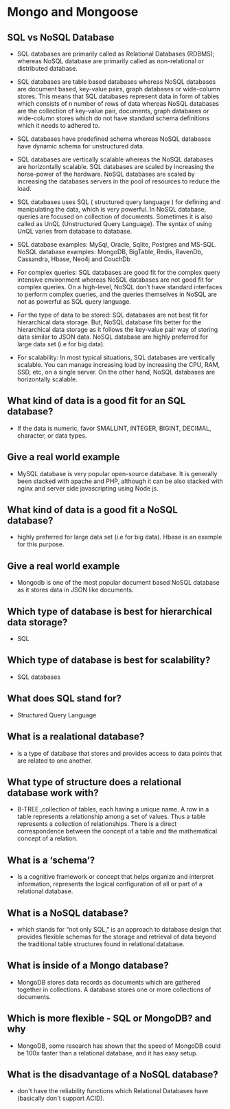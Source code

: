 # Mongo and Mongoose

## SQL vs NoSQL Database

* SQL databases are primarily called as Relational Databases (RDBMS); whereas NoSQL database are primarily called as non-relational or distributed database.

* SQL databases are table based databases whereas NoSQL databases are document based, key-value pairs, graph databases or wide-column stores. This means that SQL databases represent data in form of tables which consists of n number of rows of data whereas NoSQL databases are the collection of key-value pair, documents, graph databases or wide-column stores which do not have standard schema definitions which it needs to adhered to.

* SQL databases have predefined schema whereas NoSQL databases have dynamic schema for unstructured data.

* SQL databases are vertically scalable whereas the NoSQL databases are horizontally scalable. SQL databases are scaled by increasing the horse-power of the hardware. NoSQL databases are scaled by increasing the databases servers in the pool of resources to reduce the load.

* SQL databases uses SQL ( structured query language ) for defining and manipulating the data, which is very powerful. In NoSQL database, queries are focused on collection of documents. Sometimes it is also called as UnQL (Unstructured Query Language). The syntax of using UnQL varies from database to database.

* SQL database examples: MySql, Oracle, Sqlite, Postgres and MS-SQL. NoSQL database examples: MongoDB, BigTable, Redis, RavenDb, Cassandra, Hbase, Neo4j and CouchDb

* For complex queries: SQL databases are good fit for the complex query intensive environment whereas NoSQL databases are not good fit for complex queries. On a high-level, NoSQL don’t have standard interfaces to perform complex queries, and the queries themselves in NoSQL are not as powerful as SQL query language.

* For the type of data to be stored: SQL databases are not best fit for hierarchical data storage. But, NoSQL database fits better for the hierarchical data storage as it follows the key-value pair way of storing data similar to JSON data. NoSQL database are highly preferred for large data set (i.e for big data).

* For scalability: In most typical situations, SQL databases are vertically scalable. You can manage increasing load by increasing the CPU, RAM, SSD, etc, on a single server. On the other hand, NoSQL databases are horizontally scalable.

## What kind of data is a good fit for an SQL database?

* If the data is numeric, favor SMALLINT, INTEGER, BIGINT, DECIMAL, character, or data types.

## Give a real world example

* MySQL database is very popular open-source database. It is generally been stacked with apache and PHP, although it can be also stacked with nginx and server side javascripting using Node js.

## What kind of data is a good fit a NoSQL database?

* highly preferred for large data set (i.e for big data). Hbase is an example for this purpose.

## Give a real world example

* Mongodb is one of the most popular document based NoSQL database as it stores data in JSON like documents.

## Which type of database is best for hierarchical data storage?

* SQL

## Which type of database is best for scalability?

* SQL databases

## What does SQL stand for?

* Structured Query Language

## What is a realational database?

* is a type of database that stores and provides access to data points that are related to one another.

## What type of structure does a relational database work with?

* B-TREE ,collection of tables, each having a unique name. A row in a table represents a relationship among a set of values. Thus a table represents a collection of relationships. There is a direct correspondence between the concept of a table and the mathematical concept of a relation.

## What is a ‘schema’?

* Is a cognitive framework or concept that helps organize and interpret information, represents the logical configuration of all or part of a relational database.

## What is a NoSQL database?

* which stands for “not only SQL,” is an approach to database design that provides flexible schemas for the storage and retrieval of data beyond the traditional table structures found in relational database.

## What is inside of a Mongo database?

* MongoDB stores data records as documents which are gathered together in collections. A database stores one or more collections of documents.

## Which is more flexible - SQL or MongoDB? and why

* MongoDB, some research has shown that the speed of MongoDB could be 100x faster than a relational database, and it has easy setup.

## What is the disadvantage of a NoSQL database?

* don't have the reliability functions which Relational Databases have (basically don't support ACID).
